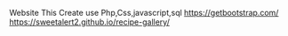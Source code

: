 Website This Create use Php,Css,javascript,sql
https://getbootstrap.com/
https://sweetalert2.github.io/recipe-gallery/

